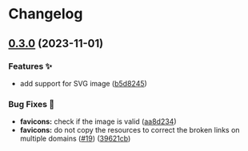 # Changelog

## [0.3.0](https://github.com/hugomods/seo/compare/modules/favicons-v0.2.0...modules/favicons-v0.3.0) (2023-11-01)


### Features ✨

* add support for SVG image ([b5d8245](https://github.com/hugomods/seo/commit/b5d82451d283eb154a433889b6075e14856a8eb2))


### Bug Fixes 🐞

* **favicons:** check if the image is valid ([aa8d234](https://github.com/hugomods/seo/commit/aa8d234383e7547a865fce6a6944e12a5c2f6c1a))
* **favicons:** do not copy the resources to correct the broken links on multiple domains ([#19](https://github.com/hugomods/seo/issues/19)) ([39621cb](https://github.com/hugomods/seo/commit/39621cbaacebb8759992c4e0088769e91ddcbfdc))
